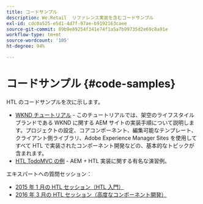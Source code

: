 ```yaml
---
title: コードサンプル
description: We.Retail  リファレンス実装を含むコードサンプル
exl-id: cdc0a525-e5d1-4d7f-97ae-b9192163caee
source-git-commit: 89b9e89254f341e74f1a5a7b99735d2e69c8a91e
workflow-type: tm+mt
source-wordcount: '105'
ht-degree: 94%

---
```


# コードサンプル {#code-samples}

HTL のコードサンプルを次に示します。

* [WKND チュートリアル](https://experienceleague.adobe.com/docs/experience-manager-learn/getting-started-wknd-tutorial-develop/overview.html) - このチュートリアルでは、架空のライフスタイルブランドである WKND に関する AEM サイトの実装手順について説明します。プロジェクトの設定、コアコンポーネント、編集可能なテンプレート、クライアント側ライブラリ、Adobe Experience Manager Sites を使用してすべて HTL で実装されたコンポーネント開発などの、基本的なトピックが含まれます。
* [HTL TodoMVC の例](https://github.com/Adobe-Marketing-Cloud/aem-sightly-sample-todomvc) - AEM + HTL 実装に関する有名な演習例。

エキスパートへの質問セッション：

* [2015 年 1 月の HTL セッション（HTL 入門）](http://scottsdigitalcommunity.blogspot.ca/2015/01/upcoming-sessions-of-ask-aem-community.html)
* [2016 年 3 月の HTL セッション（高度なコンポーネント開発）](http://scottsdigitalcommunity.blogspot.ca/2016/03/ask-aem-community-experts-deep-dive.html)

